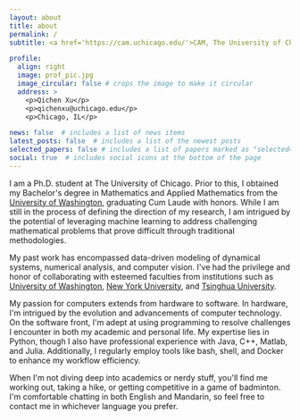 ```yaml
---
layout: about
title: about
permalink: /
subtitle: <a href='https://cam.uchicago.edu/'>CAM, The University of Chicago</a>.

profile:
  align: right
  image: prof_pic.jpg
  image_circular: false # crops the image to make it circular
  address: >
    <p>Qichen Xu</p>
    <p>qichenxu@uchicago.edu</p>
    <p>Chicago, IL</p>

news: false  # includes a list of news items
latest_posts: false  # includes a list of the newest posts
selected_papers: false # includes a list of papers marked as "selected={true}"
social: true  # includes social icons at the bottom of the page
---
```


I am a Ph.D. student at The University of Chicago. Prior to this, I obtained my Bachelor's degree in Mathematics and Applied Mathematics from the [University of Washington](https://www.washington.edu/), graduating Cum Laude with honors. While I am still in the process of defining the direction of my research, I am intrigued by the potential of leveraging machine learning to address challenging mathematical problems that prove difficult through traditional methodologies. 

My past work has encompassed data-driven modeling of dynamical systems, numerical analysis, and computer vision. I've had the privilege and honor of collaborating with esteemed faculties from institutions such as [University of Washington](https://www.washington.edu/), [New York University](https://www.nyu.edu/), and [Tsinghua University](https://www.tsinghua.edu.cn/en/). 

My passion for computers extends from hardware to software. In hardware, I'm intrigued by the evolution and advancements of computer technology. On the software front, I'm adept at using programming to resolve challenges I encounter in both my academic and personal life. My expertise lies in Python, though I also have professional experience with Java, C++, Matlab, and Julia. Additionally, I regularly employ tools like bash, shell, and Docker to enhance my workflow efficiency.

When I'm not diving deep into academics or nerdy stuff, you'll find me working out, taking a hike, or getting competitive in a game of badminton. I'm comfortable chatting in both English and Mandarin, so feel free to contact me in whichever language you prefer.